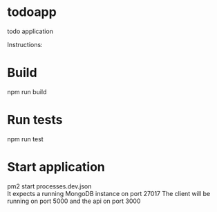 # todoapp
todo application

Instructions:
# Build   
npm run build   
# Run tests   
npm run test  
# Start application      
pm2 start processes.dev.json  
It expects a running MongoDB instance on port 27017 
The client will be running on port 5000 and the api on port 3000


